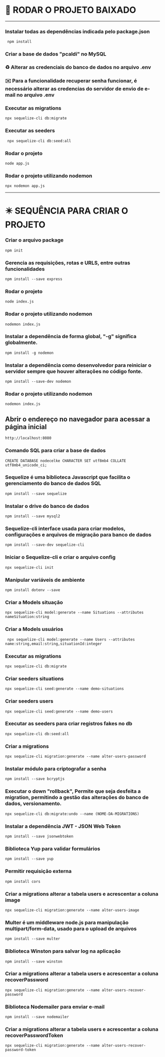 # 🎡 RODAR O PROJETO BAIXADO
---
### Instalar todas as dependências indicada pelo package.json
```
 npm install
```

### Criar a base de dados "pcaldi" no MySQL
### ♻️ Alterar as credenciais do banco de dados no arquivo .env
### ✉️ Para a funcionalidade recuperar senha funcionar, é necessário alterar as credencias do servidor de envio de e-mail  no arquivo .env

### Executar as migrations
```
npx sequelize-cli db:migrate
 ```

### Executar as seeders

```
 npx sequelize-cli db:seed:all
```


### Rodar o projeto
```
node app.js
  ```

### Rodar o projeto utilizando nodemon
```
npx nodemon app.js
 ```
---
# ✴️ SEQUÊNCIA PARA CRIAR O PROJETO
### Criar o arquivo package
```
npm init
```
### Gerencia as requisições, rotas e URLS, entre outras funcionalidades
```
npm install --save express
```

### Rodar o projeto
```
node index.js
```

### Rodar o projeto utilizando nodemon
```
nodemon index.js
```

### Instalar a dependência de forma global, "-g" significa globalmente.
```
npm install -g nodemon
```
### Instalar a dependência como desenvolvedor para reiniciar o servidor sempre que houver alterações no código fonte.
```
npm install --save-dev nodemon
```

### Rodar o projeto utilizando nodemon
```
nodemon index.js
```

## Abrir o endereço no navegador para acessar a página inicial
```
http://localhost:8080
 ```


### Comando SQL para criar a base de dados
```
CREATE DATABASE nodecelke CHARACTER SET utf8mb4 COLLATE utf8mb4_unicode_ci;
```

### Sequelize é uma biblioteca Javascript que facilita o gerenciamento do banco de dados SQL
```
npm install --save sequelize
```

### Instalar o drive do banco de dados
```
npm install --save mysql2
```

### Sequelize-cli interface  usada para criar modelos, configurações e arquivos de migração para banco de dados
```
npm install --save-dev sequelize-cli
```

### Iniciar o Sequelize-cli e criar o arquivo config
```
npx sequelize-cli init
 ```

### Manipular variáveis de ambiente
```
npm install dotenv --save
 ```

### Criar a Models situação
```
npx sequelize-cli model:generate --name Situations --attributes nameSituation:string
```

### Criar a Models usuários
```
 npx sequelize-cli model:generate --name Users --attributes name:string,email:string,situationId:integer
```

### Executar as migrations
```
npx sequelize-cli db:migrate
```

### Criar seeders situations
```
npx sequelize-cli seed:generate --name demo-situations
 ```

### Criar seeders users
```
npx sequelize-cli seed:generate --name demo-users
```

### Executar as seeders para criar registros fakes no db
```
npx sequelize-cli db:seed:all
```

### Criar a migrations
```
npx sequelize-cli migration:generate --name alter-users-password
```

### Instalar módulo para criptografar a senha
```
npm install --save bcryptjs
 ```

### Executar o down "rollback", Permite que seja desfeita a migration, permitindo a gestão das alterações do banco de dados, versionamento.
```
npx sequelize-cli db:migrate:undo --name (NOME-DA-MIGRATIONS)
```

### Instalar a dependência JWT - JSON Web Token
```
npm install --save jsonwebtoken
```

### Biblioteca Yup para validar formulários
```
npm install --save yup
```

### Permitir requisição externa
```
npm install cors
```

### Criar a migrations alterar a tabela users e acrescentar a coluna image
```
npx sequelize-cli migration:generate --name alter-users-image
```

### Multer é um middleware node.js para manipulação multipart/form-data, usado para o upload de arquivos
```
npm install --save multer
```

### Biblioteca Winston para salvar log na aplicação
```
npm install --save winston
```

### Criar a migrations alterar a tabela users e acrescentar a coluna recoverPassword
```
npx sequelize-cli migration:generate --name alter-users-recover-password
```
### Biblioteca Nodemailer para enviar e-mail
```
npm install --save nodemailer
```
### Criar a migrations alterar a tabela users e acrescentar a coluna recoverPasswordToken
```
npx sequelize-cli migration:generate --name alter-users-recover-password-token
```


